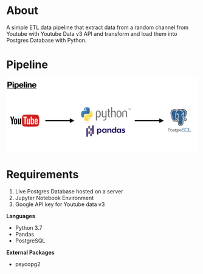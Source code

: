 # About
A simple ETL data pipeline that extract data from a random channel from Youtube with Youtube Data v3 API and transform and load them into Postgres Database with Python.

# Pipeline

![pipeline](images/img_pipeline.jpg)


# Requirements

1) Live Postgres Database hosted on a server
2) Jupyter Notebook Environment
3) Google API key for Youtube data v3

**Languages**
* Python 3.7
* Pandas
* PostgreSQL

**External Packages**
* psycopg2


